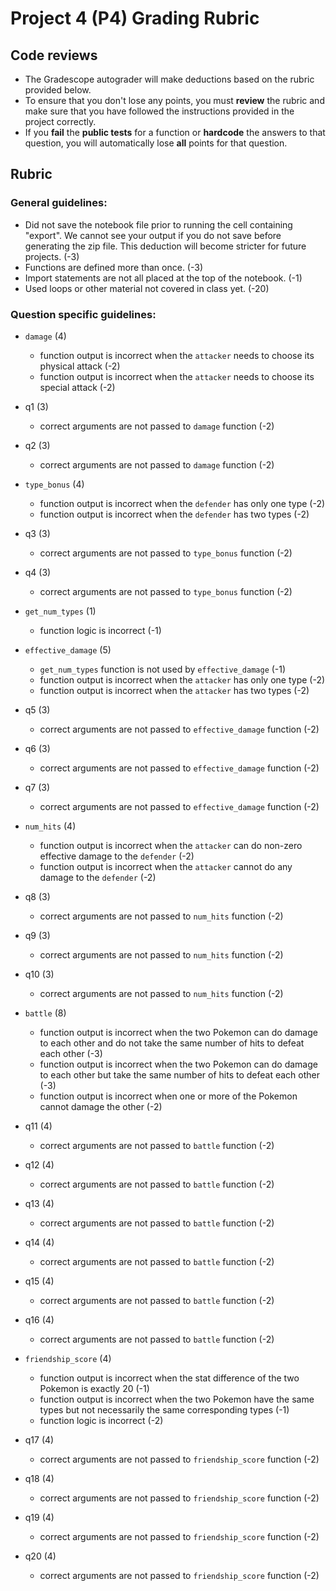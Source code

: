 # Project 4 (P4) Grading Rubric


## Code reviews

- The Gradescope autograder will make deductions based on the rubric provided below.
- To ensure that you don't lose any points, you must **review** the rubric and make sure that you have followed the instructions provided in the project correctly.
- If you **fail** the **public tests** for a function or **hardcode** the answers to that question, you will automatically lose **all** points for that question.

## Rubric

### General guidelines:

- Did not save the notebook file prior to running the cell containing "export". We cannot see your output if you do not save before generating the zip file. This deduction will become stricter for future projects. (-3)
- Functions are defined more than once. (-3)
- Import statements are not all placed at the top of the notebook. (-1)
- Used loops or other material not covered in class yet. (-20)

### Question specific guidelines:

- `damage` (4)
	- function output is incorrect when the `attacker` needs to choose its physical attack (-2)
	- function output is incorrect when the `attacker` needs to choose its special attack (-2)

- q1 (3)
	- correct arguments are not passed to `damage` function (-2)

- q2 (3)
	- correct arguments are not passed to `damage` function (-2)

- `type_bonus` (4)
	- function output is incorrect when the `defender` has only one type (-2)
	- function output is incorrect when the `defender` has two types (-2)

- q3 (3)
	- correct arguments are not passed to `type_bonus` function (-2)

- q4 (3)
	- correct arguments are not passed to `type_bonus` function (-2)

- `get_num_types` (1)
	- function logic is incorrect (-1)

- `effective_damage` (5)
	- `get_num_types` function is not used by `effective_damage` (-1)
	- function output is incorrect when the `attacker` has only one type (-2)
	- function output is incorrect when the `attacker` has two types (-2)

- q5 (3)
	- correct arguments are not passed to `effective_damage` function (-2)

- q6 (3)
	- correct arguments are not passed to `effective_damage` function (-2)

- q7 (3)
	- correct arguments are not passed to `effective_damage` function (-2)

- `num_hits` (4)
	- function output is incorrect when the `attacker` can do non-zero effective damage to the `defender` (-2)
	- function output is incorrect when the `attacker` cannot do any damage to the `defender` (-2)

- q8 (3)
	- correct arguments are not passed to `num_hits` function (-2)

- q9 (3)
	- correct arguments are not passed to `num_hits` function (-2)

- q10 (3)
	- correct arguments are not passed to `num_hits` function (-2)

- `battle` (8)
	- function output is incorrect when the two Pokemon can do damage to each other and do not take the same number of hits to defeat each other (-3)
	- function output is incorrect when the two Pokemon can do damage to each other but take the same number of hits to defeat each other (-3)
	- function output is incorrect when one or more of the Pokemon cannot damage the other (-2)

- q11 (4)
	- correct arguments are not passed to `battle` function (-2)

- q12 (4)
	- correct arguments are not passed to `battle` function (-2)

- q13 (4)
	- correct arguments are not passed to `battle` function (-2)

- q14 (4)
	- correct arguments are not passed to `battle` function (-2)

- q15 (4)
	- correct arguments are not passed to `battle` function (-2)

- q16 (4)
	- correct arguments are not passed to `battle` function (-2)

- `friendship_score` (4)
	- function output is incorrect when the stat difference of the two Pokemon is exactly 20 (-1)
	- function output is incorrect when the two Pokemon have the same types but not necessarily the same corresponding types (-1)
	- function logic is incorrect (-2)

- q17 (4)
	- correct arguments are not passed to `friendship_score` function (-2)

- q18 (4)
	- correct arguments are not passed to `friendship_score` function (-2)

- q19 (4)
	- correct arguments are not passed to `friendship_score` function (-2)

- q20 (4)
	- correct arguments are not passed to `friendship_score` function (-2)

